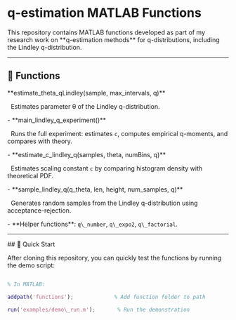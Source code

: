 # q-estimation MATLAB Functions



This repository contains MATLAB functions developed as part of my research work on \*\*q-estimation methods\*\* for q-distributions, including the Lindley q-distribution.



---



## 📌 Functions



*\*estimate\_theta\_qLindley(sample, max\_intervals, q)\*\*  

&nbsp; Estimates parameter θ of the Lindley q-distribution.



\- \*\*main\_lindley\_q\_experiment()\*\*  

&nbsp; Runs the full experiment: estimates `c`, computes empirical q-moments, and compares with theory.



\- \*\*estimate\_c\_lindley\_q(samples, theta, numBins, q)\*\*  

&nbsp; Estimates scaling constant `c` by comparing histogram density with theoretical PDF.



\- \*\*sample\_lindley\_q(q\_theta, len, height, num\_samples, q)\*\*  

&nbsp; Generates random samples from the Lindley q-distribution using acceptance-rejection.



\- \*\*Helper functions\*\*: `q\_number`, `q\_expo2`, `q\_factorial`.



---



\## 🚀 Quick Start



After cloning this repository, you can quickly test the functions by running the demo script:



```matlab

% In MATLAB:

addpath('functions');             % Add function folder to path

run('examples/demo\_run.m');       % Run the demonstration



